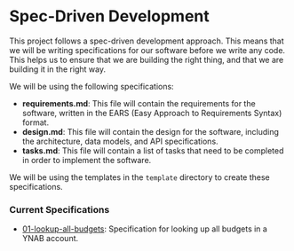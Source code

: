 # Spec-Driven Development

This project follows a spec-driven development approach. This means that we will be writing specifications for our
software before we write any code. This helps us to ensure that we are building the right thing, and that we are
building it in the right way.

We will be using the following specifications:

- **requirements.md**: This file will contain the requirements for the software, written in the EARS (Easy Approach to
  Requirements Syntax) format.
- **design.md**: This file will contain the design for the software, including the architecture, data models, and API
  specifications.
- **tasks.md**: This file will contain a list of tasks that need to be completed in order to implement the software.

We will be using the templates in the `template` directory to create these specifications.

### Current Specifications

- [01-lookup-all-budgets](01-lookup-all-budgets/requirements.md): Specification for looking up all budgets in a YNAB account.
